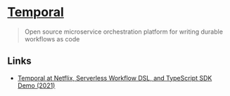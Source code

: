 # [Temporal](https://temporal.io/)

> Open source microservice orchestration platform for writing durable workflows as code

## Links

- [Temporal at Netflix, Serverless Workflow DSL, and TypeScript SDK Demo (2021)](https://www.youtube.com/watch?v=JQ6FRTnQWFI)
